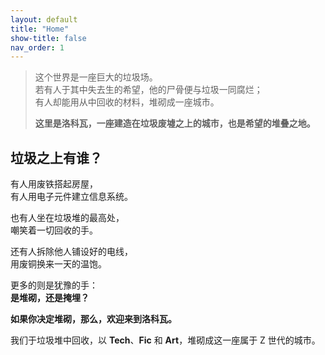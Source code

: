 ```yaml
---
layout: default
title: "Home"
show-title: false
nav_order: 1
---
```


> 这个世界是一座巨大的垃圾场。  
> 若有人于其中失去生的希望，他的尸骨便与垃圾一同腐烂；  
> 有人却能用从中回收的材料，堆砌成一座城市。
>
> **这里是洛科瓦，一座建造在垃圾废墟之上的城市，也是希望的堆叠之地。**

## 垃圾之上有谁？

有人用废铁搭起房屋，  
有人用电子元件建立信息系统。

也有人坐在垃圾堆的最高处，  
嘲笑着一切回收的手。

还有人拆除他人铺设好的电线，  
用废铜换来一天的温饱。

更多的则是犹豫的手：  
**是堆砌，还是掩埋？**

**如果你决定堆砌，那么，欢迎来到洛科瓦。**

我们于垃圾堆中回收，以 **Tech**、**Fic** 和 **Art**，堆砌成这一座属于 Z 世代的城市。
